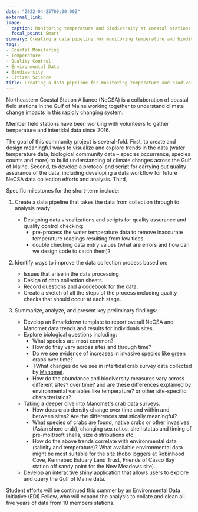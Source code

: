 ```yaml
---
date: "2022-04-25T00:00:00Z"
external_link: 
image:
  caption: Monitoring temperature and biodiversity at coastal stations across Maine
  focal_point: Smart
summary: Creating a data pipeline for monitoring temperature and biodiversity along the coast of Maine and New Hampshire with NeCSA and Manomet
tags:
- Coastal Monitoring
- Temperature
- Quality Control
- Environmental Data 
- Biodiversity
- Citizen Science
title: Creating a data pipeline for monitoring temperature and biodiversity along the coast of Maine and New Hampshire with NeCSA and Manomet
---
```


Northeastern Coastal Station Alliance (NeCSA) is a collaboration of coastal field stations in the Gulf of Maine working together to understand climate change impacts in this rapidly changing system.

Member field stations have been working with volunteers to gather temperature and intertidal data since 2016.

The goal of this community project is several-fold. First, to create and design meaningful ways to visualize and explore trends in the data (water temperature data, biological community data – species occurrence, species counts and more) to build understanding of climate changes across the Gulf of Maine. Second, to develop a protocol and script for carrying out quality assurance of the data, including developing a data workflow for future NeCSA data collection efforts and analysis. Third,

Specific milestones for the short-term include:

1. Create a data pipeline that takes the data from collection through to analysis ready:
   - Designing data visualizations and scripts for quality assurance and quality control checking:
        - pre-process the water temperature data to remove inaccurate temperature readings resulting from low tides.
        - double checking data entry values (what are errors and how can we design code to catch them)?
2. Identify ways to improve the data collection process based on:
   - Issues that arise in the data processing
   - Design of data collection sheets. 
   - Record questions and a codebook for the data. 
   - Create a sketch of all the steps of the process including quality checks that should occur at each stage. 
  
3. Summarize, analyze, and present key preliminary findings:
    - Develop an Rmarkdown template to report overall NeCSA and Manomet data trends and results for individuals sites. 
    - Explore biological questions including:
        - What species are most common? 
        - How do they vary across sites and through time?
        - Do we see evidence of increases in invasive species like green crabs over time?
        - TWhat changes do we see in intertidal crab survey data collected by [Manomet](https://www.manomet.org). 
        - How do the abundance and biodiversity measures vary across different sites? over time? and are these differences explained by environmental variables like temperature? or other site-specific characteristics?
    - Taking a deeper dive into Manomet's crab data surveys:
        - How does crab density change over time and within and between sites? Are the differences statistically meaningful?
        - What species of crabs are found, native crabs or other invasives (Asian shore crab), changing sex ratios, shell status and timing of pre-molt/soft shells, size distributions etc.
        - How do the above trends correlate with environmental data (salinity and temperature)? What available environmental data might be most suitable for the site (hobo loggers at Robinhood Cove, Kennebec Estuary Land Trust, Friends of Casco Bay station off sandy point for the New Meadows site). 
    - Develop an interactive shiny application that allows users to explore and query the Gulf of Maine data.
 

Student efforts will be continued this summer by an Environmental Data Initiative (EDI) Fellow, who will expand the analysis to collate and clean all five years of data from 10 members stations.